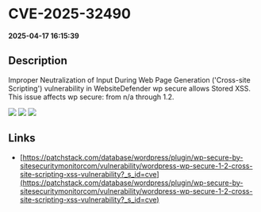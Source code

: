 # CVE-2025-32490

**2025-04-17 16:15:39**

## Description
Improper Neutralization of Input During Web Page Generation ('Cross-site Scripting') vulnerability in WebsiteDefender wp secure allows Stored XSS. This issue affects wp secure: from n/a through 1.2.

![](https://img.shields.io/static/v1?label=Score&message=7.1&color=red)
![](https://img.shields.io/static/v1?label=Severity&message=HIGH&color=red)
![](https://img.shields.io/static/v1?label=CWE&message=XSS&color=green)

## Links
- [https://patchstack.com/database/wordpress/plugin/wp-secure-by-sitesecuritymonitorcom/vulnerability/wordpress-wp-secure-1-2-cross-site-scripting-xss-vulnerability?_s_id=cve](https://patchstack.com/database/wordpress/plugin/wp-secure-by-sitesecuritymonitorcom/vulnerability/wordpress-wp-secure-1-2-cross-site-scripting-xss-vulnerability?_s_id=cve)
